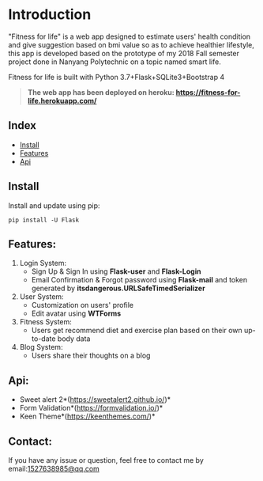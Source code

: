 # Introduction
"Fitness for life" is a web app designed to estimate users' health condition and give suggestion based on bmi value so as to achieve healthier lifestyle, this app is developed based on the prototype of my 2018 Fall semester project done in Nanyang Polytechnic on a topic named smart life.

Fitness for life is built with Python 3.7+Flask+SQLite3+Bootstrap 4

> **The web app has been deployed on heroku: https://fitness-for-life.herokuapp.com/**

## Index

- [Install](#install)
- [Features](#features)
- [Api](#api)

## Install
Install and update using pip:
```
pip install -U Flask
```

## Features:
1. Login System:
	- Sign Up & Sign In using **Flask-user** and **Flask-Login**
	- Email Confirmation & Forgot password using **Flask-mail** and token generated by **itsdangerous.URLSafeTimedSerializer**
1. User System:
	- Customization on users' profile
	- Edit avatar using **WTForms**
1. Fitness System:
	- Users get recommend diet and exercise plan based on their own up-to-date body data
1. Blog System:
	- Users share their thoughts on a blog

## Api:
- Sweet alert 2*(https://sweetalert2.github.io/)*
- Form Validation*(https://formvalidation.io/)*
- Keen Theme*(https://keenthemes.com/)*

## Contact:
If you have any issue or question, feel free to contact me by email:1527638985@qq.com
